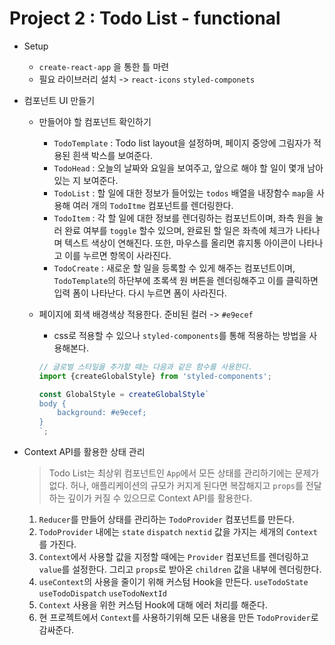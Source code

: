 # Project 2 : Todo List - functional

* Setup
    * `create-react-app` 을 통한 틀 마련
    * 필요 라이브러리 설치 -> `react-icons` `styled-componets`

* 컴포넌트 UI 만들기
    * 만들어야 할 컴포넌트 확인하기
        * `TodoTemplate` : Todo list layout을 설정하며, 페이지 중앙에 그림자가 적용된 흰색 박스를 보여준다.
        * `TodoHead` : 오늘의 날짜와 요일을 보여주고, 앞으로 해야 할 일이 몇개 남아있는 지 보여준다.
        * `TodoList` : 할 일에 대한 정보가 들어있는 `todos` 배열을 내장함수 `map`을 사용해 여러 개의 `TodoItme` 컴포넌트를 렌더링한다.
        * `TodoItem` : 각 할 일에 대한 정보를 렌더링하는 컴포넌트이며, 좌측 원을 눌러 완료 여부를 `toggle` 할수 있으며, 완료된 할 일은 좌측에 체크가 나타나며 텍스트 색상이 연해진다. 또한, 마우스를 올리면 휴지통 아이콘이 나타나고 이를 누르면 항목이 사라진다.
        * `TodoCreate` : 새로운 할 일을 등록할 수 있게 해주는 컴포넌트이며, `TodoTemplate`의 하단부에 초록색 원 버튼을 렌더링해주고 이를 클릭하면 입력 폼이 나타난다. 다시 누르면 폼이 사라진다.
    
    * 페이지에 회색 배경색상 적용한다. 준비된 컬러 -> `#e9ecef`
        * css로 적용할 수 있으나 `styled-components`를 통해 적용하는 방법을 사용해본다.
        ```jsx
        // 글로벌 스타일을 추가할 때는 다음과 같은 함수를 사용한다.
        import {createGlobalStyle} from 'styled-components';

        const GlobalStyle = createGlobalStyle`
        body {
            background: #e9ecef;
        }
        `;
        ```
* Context API를 활용한 상태 관리
    > Todo List는 최상위 컴포넌트인 `App`에서 모든 상태를 관리하기에는 문제가 없다. 허나, 애플리케이션의 규모가 커지게 된다면 복잡해지고 `props`를 전달하는 깊이가 커질 수 있으므로 Context API를 활용한다.

    1. `Reducer`를 만들어 상태를 관리하는 `TodoProvider` 컴포넌트를 만든다.
    2. `TodoProvider` 내에는 `state` `dispatch` `nextid` 값을 가지는 세개의 `Context`를 가진다.
    3. `Context`에서 사용할 값을 지정할 때에는 `Provider` 컴포넌트를 렌더링하고 `value`를 설정한다. 그리고 `props`로 받아온 `children` 값을 내부에 렌더링한다.
    4. `useContext`의 사용을 줄이기 위해 커스텀 Hook을 만든다. `useTodoState` `useTodoDispatch` `useTodoNextId`
    5. `Context` 사용을 위한 커스텀 Hook에 대해 에러 처리를 해준다.
    6. 현 프로젝트에서 `Context`를 사용하기위해 모든 내용을 만든 `TodoProvider`로 감싸준다.
